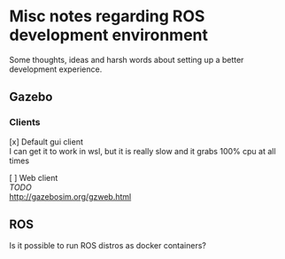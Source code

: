 # Misc notes regarding ROS development environment

Some thoughts, ideas and harsh words about setting up a better development experience.

## Gazebo

### Clients

[x] Default gui client  
    I can get it to work in wsl, but it is really slow and it grabs 100% cpu at all times  

[ ] Web client  
    _TODO_  
    http://gazebosim.org/gzweb.html

## ROS

Is it possible to run ROS distros as docker containers?
